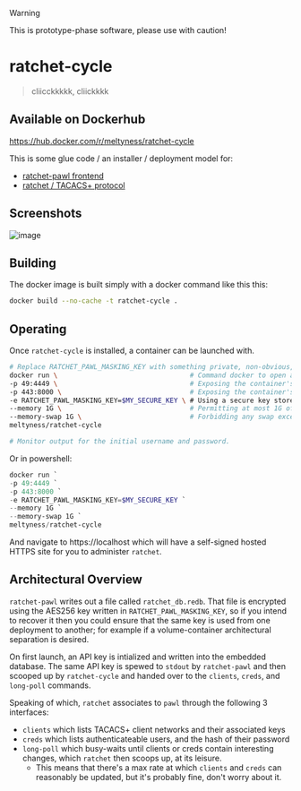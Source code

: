 > [!WARNING]
> This is prototype-phase software, please use with caution!

# ratchet-cycle
> cliicckkkkk, cliickkkk

## Available on Dockerhub
https://hub.docker.com/r/meltyness/ratchet-cycle

This is some glue code / an installer / deployment model for:

- [ratchet-pawl frontend](https://github.com/meltyness/ratchet-pawl)
- [ratchet / TACACS+ protocol](https://github.com/meltyness/ratchet)

## Screenshots
![image](https://github.com/user-attachments/assets/68ec4789-749c-4f8e-8e71-4ed594d602c7)

## Building 
The docker image is built simply with a docker command like this this:
``` bash
docker build --no-cache -t ratchet-cycle .
```

## Operating
Once `ratchet-cycle` is installed, a container can be launched with.
``` bash
# Replace RATCHET_PAWL_MASKING_KEY with something private, non-obvious, and permanent.
docker run \                                 # Command docker to open a new container
-p 49:4449 \                                 # Exposing the container's port 4449 as port 49 on the host
-p 443:8000 \                                # Exposing the container's port 8000 as port 443 on the host
-e RATCHET_PAWL_MASKING_KEY=$MY_SECURE_KEY \ # Using a secure key stored in a shell variable, which will be placed into the container environment every start.
--memory 1G \                                # Permitting at most 1G of RAM
--memory-swap 1G \                           # Forbidding any swap exceeding this memory constraint. https://docs.docker.com/engine/containers/resource_constraints/#--memory-swap-details
meltyness/ratchet-cycle

# Monitor output for the initial username and password.
```
Or in powershell:
``` powershell
docker run `
-p 49:4449 `
-p 443:8000 `
-e RATCHET_PAWL_MASKING_KEY=$MY_SECURE_KEY `
--memory 1G `
--memory-swap 1G `
meltyness/ratchet-cycle
```

And navigate to https://localhost which will have a self-signed hosted HTTPS site for you to administer `ratchet`.

## Architectural Overview
`ratchet-pawl` writes out a file called `ratchet_db.redb`. That file is encrypted using the AES256 key written in `RATCHET_PAWL_MASKING_KEY`, so if you intend to recover it then you could ensure that the same key is used from one deployment to another; for example if a volume-container architectural separation is desired.

On first launch, an API key is intialized and written into the embedded database. The same API key is spewed to `stdout` by `ratchet-pawl` and then scooped up by `ratchet-cycle` and handed over to the `clients`, `creds`, and `long-poll` commands.

Speaking of which, `ratchet` associates to `pawl` through the following 3 interfaces:
- `clients` which lists TACACS+ client networks and their associated keys
- `creds` which lists authenticateable users, and the hash of their password
- `long-poll` which busy-waits until clients or creds contain interesting changes, which `ratchet` then scoops up, at its leisure.
  - This means that there's a max rate at which `clients` and `creds` can reasonably be updated, but it's probably fine, don't worry about it.
